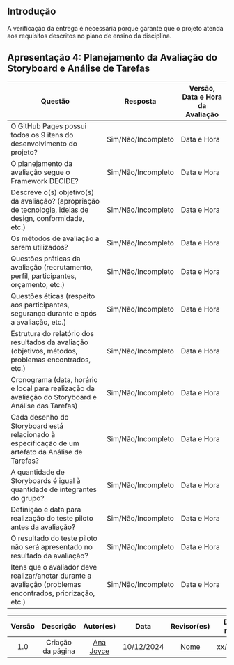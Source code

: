 ## Introdução

A verificação da entrega é necessária porque garante que o projeto atenda aos requisitos descritos no plano de ensino da disciplina.

## Apresentação 4: Planejamento da Avaliação do Storyboard e Análise de Tarefas

| Questão                                                                                                        | Resposta     | Versão, Data e Hora da Avaliação |
| -------------------------------------------------------------------------------------------------------------- | ------------ | --------------------------------- |
| O GitHub Pages possui todos os 9 itens do desenvolvimento do projeto?                                          | Sim/Não/Incompleto | Data e Hora                     |
| O planejamento da avaliação segue o Framework DECIDE?                                                          | Sim/Não/Incompleto | Data e Hora                     |
| Descreve o(s) objetivo(s) da avaliação? (apropriação de tecnologia, ideias de design, conformidade, etc.)      | Sim/Não/Incompleto | Data e Hora                     |
| Os métodos de avaliação a serem utilizados?                                                                    | Sim/Não/Incompleto | Data e Hora                     |
| Questões práticas da avaliação (recrutamento, perfil, participantes, orçamento, etc.)                          | Sim/Não/Incompleto | Data e Hora                     |
| Questões éticas (respeito aos participantes, segurança durante e após a avaliação, etc.)                       | Sim/Não/Incompleto | Data e Hora                     |
| Estrutura do relatório dos resultados da avaliação (objetivos, métodos, problemas encontrados, etc.)           | Sim/Não/Incompleto | Data e Hora                     |
| Cronograma (data, horário e local para realização da avaliação do Storyboard e Análise das Tarefas)            | Sim/Não/Incompleto | Data e Hora                     |
| Cada desenho do Storyboard está relacionado à especificação de um artefato da Análise de Tarefas?              | Sim/Não/Incompleto | Data e Hora                     |
| A quantidade de Storyboards é igual à quantidade de integrantes do grupo?                                      | Sim/Não/Incompleto | Data e Hora                     |
| Definição e data para realização do teste piloto antes da avaliação?                                           | Sim/Não/Incompleto | Data e Hora                     |
| O resultado do teste piloto não será apresentado no resultado da avaliação?                                    | Sim/Não/Incompleto | Data e Hora                     |
| Itens que o avaliador deve realizar/anotar durante a avaliação (problemas encontrados, priorização, etc.)      | Sim/Não/Incompleto | Data e Hora                     |

| Versão |                 Descrição                 |                     Autor(es)                     |    Data    |                     Revisor(es)                     | Data de revisão |
| :----: | :--------------------------------------: | :-----------------------------------------------: | :--------: | :-------------------------------------------------: | :-------------: |
|  1.0   |            Criação da página            | [Ana Joyce](https://github.com/anajoyceamorim)     | 10/12/2024 | [Nome](https://github.com/)        |   xx/12/2024    |